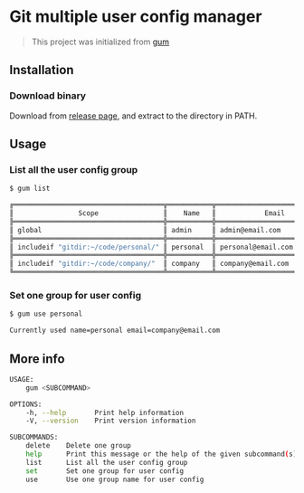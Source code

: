 # Git multiple user config manager

> This project was initialized from [gum](https://github.com/gauseen/gum)

## Installation

### Download binary

Download from [release page](https://github.com/liby/gm-rs/releases/latest), and extract to the directory in PATH.

## Usage

### List all the user config group

```sh
$ gum list

╔═════════════════════════════════════╦═══════════╦═════════════════════════════╗
║                Scope                ║    Name   ║            Email            ║
╠═════════════════════════════════════╬═══════════╬═════════════════════════════╣
║ global                              ║ admin     ║ admin@email.com             ║
╠═════════════════════════════════════╬═══════════╬═════════════════════════════╣
║ includeif "gitdir:~/code/personal/" ║ personal  ║ personal@email.com          ║
╠═════════════════════════════════════╬═══════════╬═════════════════════════════╣
║ includeif "gitdir:~/code/company/"  ║ company   ║ company@email.com           ║
╚═════════════════════════════════════╩═══════════╩═════════════════════════════╝
```

### Set one group for user config
```sh
$ gum use personal

Currently used name=personal email=company@email.com
```

## More info

```sh
USAGE:
    gum <SUBCOMMAND>

OPTIONS:
    -h, --help       Print help information
    -V, --version    Print version information

SUBCOMMANDS:
    delete    Delete one group
    help      Print this message or the help of the given subcommand(s)
    list      List all the user config group
    set       Set one group for user config
    use       Use one group name for user config
```

